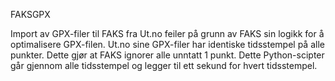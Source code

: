 FAKSGPX

Import av GPX-filer til FAKS fra Ut.no feiler på grunn av FAKS sin logikk for å optimalisere GPX-filen. Ut.no sine GPX-filer har identiske tidsstempel på alle punkter. Dette gjør at FAKS ignorer alle unntatt 1 punkt.
Dette Python-scipter går gjennom alle tidsstempel og legger til ett sekund for hvert tidsstempel.
